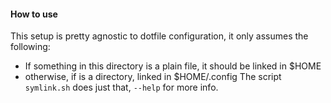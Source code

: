 #### How to use
This setup is pretty agnostic to dotfile configuration, it only assumes the following:
* If something in this directory is a plain file, it should be linked in $HOME
* otherwise, if is a directory, linked in $HOME/.config
The script `symlink.sh` does just that, `--help` for more info.
